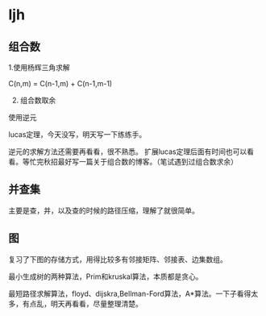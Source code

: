 # ljh
## 组合数
1.使用杨辉三角求解

C(n,m) = C(n-1,m) + C(n-1,m-1)

2. 组合数取余

使用逆元

lucas定理，今天没写，明天写一下练练手。

逆元的求解方法还需要再看看，很不熟悉。
扩展lucas定理后面有时间也可以看看。等忙完秋招最好写一篇关于组合数的博客。（笔试遇到过组合数求余）


## 并查集
主要是查，并，以及查的时候的路径压缩，理解了就很简单。

## 图
复习了下图的存储方式，用得比较多有邻接矩阵、邻接表、边集数组。

最小生成树的两种算法，Prim和kruskal算法，本质都是贪心。

最短路径求解算法，floyd、dijskra,Bellman-Ford算法，A*算法。一下子看得太多，有点乱，明天再看看，尽量整理清楚。

